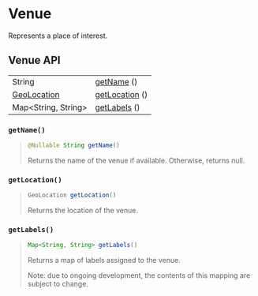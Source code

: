 # Venue

Represents a place of interest.

## Venue API

|  |  |
| :--- | :--- |
| String | [getName](./#getname) \(\) |
| [GeoLocation](../geolocation.md) | [getLocation](./#getlocation) \(\) |
| Map&lt;String, String&gt; | [getLabels](./#getlabels) \(\) |



### `getName()`

> ```java
> @Nullable String getName()
> ```
>
> Returns the name of the venue if available. Otherwise, returns null.

### `getLocation()`

> ```java
> GeoLocation getLocation()
> ```
>
> Returns the location of the venue.

### `getLabels()`

> ```java
> Map<String, String> getLabels()
> ```
>
> Returns a map of labels assigned to the venue.
>
> Note: due to ongoing development, the contents of this mapping are subject to change.

